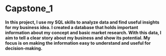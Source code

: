 # Capstone_1
**In this project, I use my SQL skills to analyze data and find useful insights for my business idea. I created a database that holds important information about my concept and basic market research. With this data, I aim to tell a clear story about my business and show its potential. My focus is on making the information easy to understand and useful for decision-making.**

